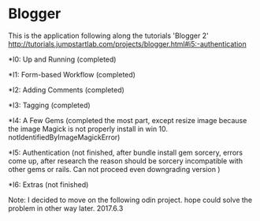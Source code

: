 # Blogger

This is the application following along the tutorials 'Blogger 2' http://tutorials.jumpstartlab.com/projects/blogger.html#i5:-authentication

*I0: Up and Running (completed)

*I1: Form-based Workflow (completed)

*I2: Adding Comments (completed)

*I3: Tagging  (completed)

*I4: A Few Gems (completed the most part,
  except resize image because the image Magick is not properly install in win 10.
  notIdentifiedByImageMagickError)

*I5: Authentication (not finished, after bundle install gem sorcery,
  errors come up, after research the reason should be sorcery
  incompatible with other gems or rails. Can not proceed even downgrading version )

*I6: Extras (not finished)

Note: I decided to move on the following odin project. hope could solve the problem in other way later.
2017.6.3
